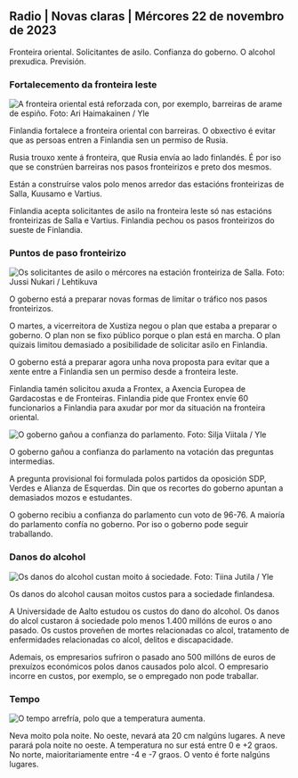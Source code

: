 ## Radio \| Novas claras \| Mércores 22 de novembro de 2023

Fronteira oriental. Solicitantes de asilo. Confianza do goberno. O alcohol prexudica. Previsión.

### Fortalecemento da fronteira leste

![A fronteira oriental está reforzada con, por exemplo, barreiras de arame de espiño. Foto: Ari Haimakainen / Yle](https://images.cdn.yle.fi/image/upload/c_crop,h_3078,w_5472,x_0,y_157/ar_1.7777777777777777,c_fill,g_faces,h_1201,w_1201.q_auto:eco/f_auto/fl_lossy/v1700489748/39-1203622655b691ed016a)

Finlandia fortalece a fronteira oriental con barreiras. O obxectivo é evitar que as persoas entren a Finlandia sen un permiso de Rusia.

Rusia trouxo xente á fronteira, que Rusia envía ao lado finlandés. É por iso que se constrúen barreiras nos pasos fronteirizos e preto dos mesmos.

Están a construírse valos polo menos arredor das estacións fronteirizas de Salla, Kuusamo e Vartius.

Finlandia acepta solicitantes de asilo na fronteira leste só nas estacións fronteirizas de Salla e Vartius. Finlandia pechou os pasos fronteirizos do sueste de Finlandia.

### Puntos de paso fronteirizo

![Os solicitantes de asilo o mércores na estación fronteiriza de Salla. Foto: Jussi Nukari / Lehtikuva](https://images.cdn.yle.fi/image/upload/c_crop,h_2879,w_5119,x_0,y_429/ar_1.7777777777777777,c_fill,g_faces,h_671,w_1205,w_1201.q_auto:eco/f_auto/fl_lossy/v1700655653/39-1204918655df1f3cef50)

O goberno está a preparar novas formas de limitar o tráfico nos pasos fronteirizos.

O martes, a vicerreitora de Xustiza negou o plan que estaba a preparar o goberno. O plan non se fixo público porque o plan está en marcha. O plan quizais limitou demasiado a posibilidade de solicitar asilo en Finlandia.

O goberno está a preparar agora unha nova proposta para evitar que a xente entre a Finlandia sen un permiso desde a fronteira leste.

Finlandia tamén solicitou axuda a Frontex, a Axencia Europea de Gardacostas e de Fronteiras. Finlandia pide que Frontex envíe 60 funcionarios a Finlandia para axudar por mor da situación na fronteira oriental.

![O goberno gañou a confianza do parlamento. Foto: Silja Viitala / Yle](https://images.cdn.yle.fi/image/upload/c_crop,h_2241,w_3983,x_0,y_325/ar_1.7777777777777777,c_fill,g_faces,h_671,w_r1201.q_auto:eco/f_auto/fl_lossy/v1696934704/39-118409465252a7d6dc9d)

O goberno gañou a confianza do parlamento na votación das preguntas intermedias.

A pregunta provisional foi formulada polos partidos da oposición SDP, Verdes e Alianza de Esquerdas. Din que os recortes do goberno apuntan a demasiados mozos e estudantes.

O goberno recibiu a confianza do parlamento cun voto de 96-76. A maioría do parlamento confía no goberno. Por iso o goberno pode seguir traballando.

### Danos do alcohol

![Os danos do alcohol custan moito á sociedade. Foto: Tiina Jutila / Yle](https://images.cdn.yle.fi/image/upload/c_crop,h_2944,w_5235,x_0,y_312/ar_1.7777777777777777,c_fill,g_faces,h_675/0,d_r1201.q_auto:eco/f_auto/fl_lossy/v1700406169/39-1203003655a1febe291f)

Os danos do alcohol causan moitos custos para a sociedade finlandesa.

A Universidade de Aalto estudou os custos do dano do alcohol. Os danos do alcol custaron á sociedade polo menos 1.400 millóns de euros o ano pasado. Os custos proveñen de mortes relacionadas co alcol, tratamento de enfermidades relacionadas co alcol, delitos e discapacidade.

Ademais, os empresarios sufriron o pasado ano 500 millóns de euros de prexuízos económicos polos danos causados polo alcol. O empresario incorre en custos, por exemplo, se o empregado non pode traballar.

### Tempo

![O tempo arrefría, polo que a temperatura aumenta.](https://images.cdn.yle.fi/image/upload/c_crop,h_1080,w_1919,x_0,y_0/ar_1.77777777777777777,c_fill,g_faces,h_6705,w_6777777777777777/dpr_1.0/q_auto:eco/f_auto/fl_lossy/v1700671048/39-1205140655e2e229bced)

Neva moito pola noite. No oeste, nevará ata 20 cm nalgúns lugares. A neve parará pola noite no oeste. A temperatura no sur está entre 0 e +2 graos. No norte, maioritariamente entre -4 e -7 graos. O vento é forte nalgúns lugares.